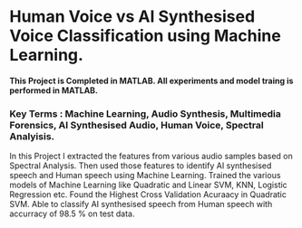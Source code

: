 # Human Voice vs AI Synthesised Voice Classification using Machine Learning.

#### This Project is Completed in MATLAB. All experiments and model traing is performed in MATLAB. 
### Key Terms : Machine Learning, Audio Synthesis, Multimedia Forensics, AI Synthesised Audio, Human Voice, Spectral Analyisis.

In this Project I extracted the features from various audio samples based on Spectral Analysis. Then used those features to identify AI synthesised speech and Human speech using Machine Learning. Trained the various models of Machine Learning like Quadratic and Linear SVM, KNN, Logistic Regression etc. Found the Highest Cross Validation Acuraacy in Quadratic SVM. Able to classify AI synthesised speech from Human speech with accurracy of 98.5 % on test data. 
